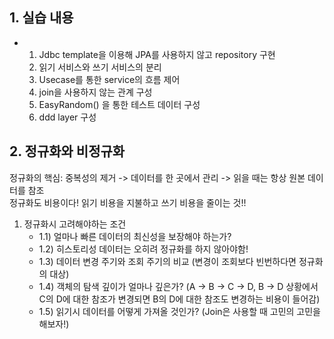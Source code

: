 ## 1. 실습 내용

- 1. Jdbc template을 이용해 JPA를 사용하지 않고 repository 구현
  2. 읽기 서비스와 쓰기 서비스의 분리
  3. Usecase를 통한 service의 흐름 제어
  4. join을 사용하지 않는 관계 구성
  5. EasyRandom() 을 통한 테스트 데이터 구성
  6. ddd layer 구성
 
 ## 2. 정규화와 비정규화
정규화의 핵심: 중복성의 제거 -> 데이터를 한 곳에서 관리 -> 읽을 때는 항상 원본 데이터를 참조
<br>
정규화도 비용이다! 읽기 비용을 지불하고 쓰기 비용을 줄이는 것!!

1. 정규화시 고려해야하는 조건
   - 1.1) 얼마나 빠른 데이터의 최신성을 보장해야 하는가?
   - 1.2) 히스토리성 데이터는 오히려 정규화를 하지 않아야함!
   - 1.3) 데이터 변경 주기와 조회 주기의 비교 (변경이 조회보다 빈번하다면 정규화의 대상)
   - 1.4) 객체의 탐색 깊이가 얼마나 깊은가? (A -> B -> C -> D, B -> D 상황에서 C의 D에 대한 참조가 변경되면 B의 D에 대한 참조도 변경하는 비용이 들어감)
   - 1.5) 읽기시 데이터를 어떻게 가져올 것인가? (Join은 사용할 때 고민의 고민을 해보자!)
